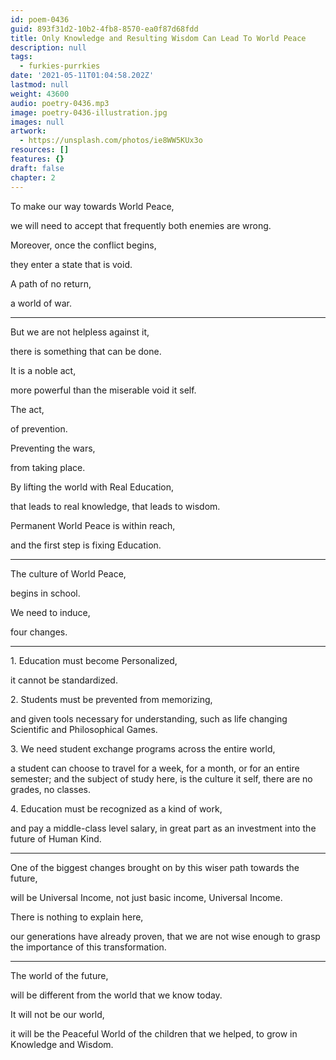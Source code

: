 ```yaml
---
id: poem-0436
guid: 893f31d2-10b2-4fb8-8570-ea0f87d68fdd
title: Only Knowledge and Resulting Wisdom Can Lead To World Peace
description: null
tags:
  - furkies-purrkies
date: '2021-05-11T01:04:58.202Z'
lastmod: null
weight: 43600
audio: poetry-0436.mp3
image: poetry-0436-illustration.jpg
images: null
artwork:
  - https://unsplash.com/photos/ie8WW5KUx3o
resources: []
features: {}
draft: false
chapter: 2
---
```


To make our way towards World Peace,

we will need to accept that frequently both enemies are wrong.

Moreover, once the conflict begins,

they enter a state that is void.

A path of no return,

a world of war.

---

But we are not helpless against it,

there is something that can be done.

It is a noble act,

more powerful than the miserable void it self.

The act,

of prevention.

Preventing the wars,

from taking place.

By lifting the world with Real Education,

that leads to real knowledge, that leads to wisdom.

Permanent World Peace is within reach,

and the first step is fixing Education.

---

The culture of World Peace,

begins in school.

We need to induce,

four changes.

---

1\. Education must become Personalized,

it cannot be standardized.

2\. Students must be prevented from memorizing,

and given tools necessary for understanding, such as life changing Scientific and Philosophical Games.

3\. We need student exchange programs across the entire world,

a student can choose to travel for a week, for a month, or for an entire semester; and the subject of study here, is the culture it self, there are no grades, no classes.

4\. Education must be recognized as a kind of work,

and pay a middle-class level salary, in great part as an investment into the future of Human Kind.

---

One of the biggest changes brought on by this wiser path towards the future,

will be Universal Income, not just basic income, Universal Income.

There is nothing to explain here,

our generations have already proven, that we are not wise enough to grasp the importance of this transformation.

---

The world of the future,

will be different from the world that we know today.

It will not be our world,

it will be the Peaceful World of the children that we helped, to grow in Knowledge and Wisdom.
